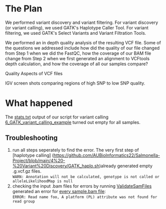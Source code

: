 # The Plan

We performed variant discovery and variant filtering. For variant discovery (or variant calling), we used GATK's Haplotype Caller Tool. For variant filtering, we used GATK's Select Variants and Variant Filtration Tools.

We performed an in depth quality analysis of the resulting VCF file. Some of the questions we addressed include how did the quality of our file changed from Step 1 when we did the FastQC, how the coverage of our BAM file change from Step 2 when we first generated an alignment to VCFtools depth calculation, and how the coverage of all our samples compare?


Quality Aspects of VCF files

IGV screen shots comparing regions of high SNP to low SNP quality.

# What happened

The [stats.txt](https://github.com/AUBioInformatics22/Salmonella-Project/blob/main/4%20-%20Variant%20Discovery/depth_stats.txt) output of our script for variant calling [6_GATK_variant_calling_example](https://github.com/AUBioInformatics22/Salmonella-Project/blob/main/4%20-%20Variant%20Discovery/6_GATK_variant_calling_example.sh) turned out empty for all samples.

## Troubleshooting
1. run all steps seperately to find the error. The very first step of [haplotype calling] (https://github.com/AUBioInformatics22/Salmonella-Project/blob/main/4%20-%20Variant%20Discovery/GATK_haplo.sh)already generated empty .g.vcf.gz files. </br>
`WARN: Annotation will not be calculated, genotype is not called or alleleLikelihoodMap is null` </br>
3. checking the input .bam files for errors by running [ValidateSamFiles](https://github.com/AUBioInformatics22/Salmonella-Project/blob/main/4%20-%20Variant%20Discovery/7_GATK_ValidateSam.sh) generated an error for [every sample.bam file](https://github.com/AUBioInformatics22/Salmonella-Project/blob/main/4%20-%20Variant%20Discovery/6_GATK_variant_calling_example.sh):</br>
`ERROR: Read name foo, A platform (PL) attribute was not found for read group`</br>
